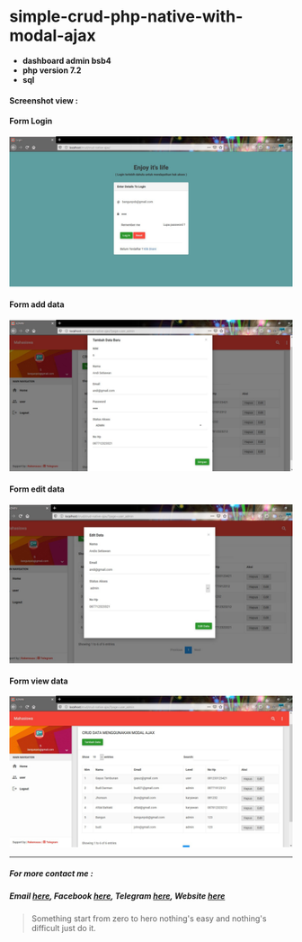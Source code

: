 # simple-crud-php-native-with-modal-ajax

* **dashboard admin bsb4**
* **php version 7.2**
* **sql**

####   Screenshot view :
####    Form Login

![Logo ArtiVisi](assets/img/login.jpg)
####    Form add data
![Logo ArtiVisi](assets/img/add.jpg)
####    Form edit data
![Logo ArtiVisi](assets/img/edit.jpg)
####    Form view data
![Logo ArtiVisi](assets/img/view.jpg)



***
#####   For more contact me :
#####   Email [here](https://mail.google.com/mail/u/0/#inbox?compose=VpCqJKjNSlJvmLXlQFGxXWCwWfmJmqSTkfJktSvSXJfvbrrRSSpQJfwSmznnJKpMwXBbPBg), Facebook [here](https://web.facebook.com/farhanameliapool), Telegram [here](https://t.me/uhaHoney), Website [here](https://bangunpsb.000webhostapp.com/)


> Something start from zero to hero nothing's easy and nothing's difficult just do it.
